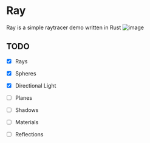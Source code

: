 # Ray
Ray is a simple raytracer demo written in Rust
![image](https://user-images.githubusercontent.com/43417195/148232600-df1c2449-bb47-41a8-bc29-c8533315f367.png)


## TODO
- [x] Rays
- [x] Spheres 
- [x] Directional Light 
- [ ] Planes
- [ ] Shadows
- [ ] Materials 
- [ ] Reflections



